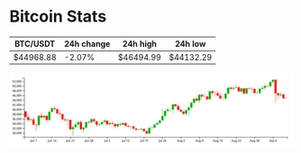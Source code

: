 # Bitcoin Stats

BTC/USDT|24h change|24h high|24h low|
|---|---|---|---|
|$44968.88|-2.07%|$46494.99|$44132.29|

<img src="./chart.svg">
